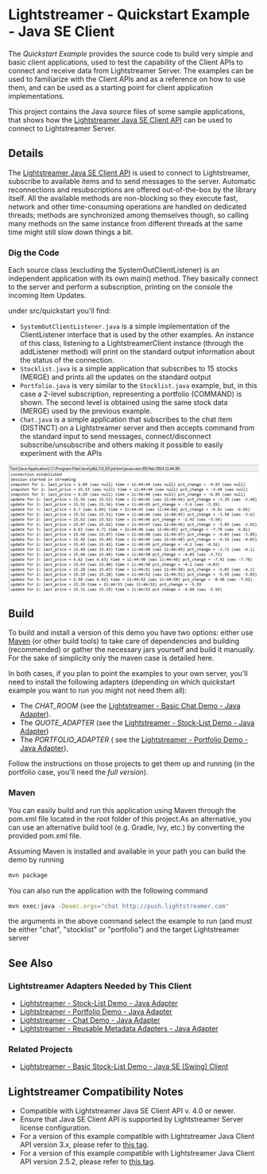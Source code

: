 # Lightstreamer - Quickstart Example - Java SE Client 

The *Quickstart Example* provides the source code to build very simple and basic client applications, used to test the capability of the Client APIs to connect and receive data from Lightstreamer Server. The examples can be used to familiarize with the Client APIs and as a reference on how to use them, and can be used as a starting point for client application implementations.

This project contains the Java source files of some sample applications, that shows how the [Lightstreamer Java SE Client API](https://lightstreamer.com/api/ls-javase-client/latest/) can be used to connect to Lightstreamer Server.


## Details

The [Lightstreamer Java SE Client API](https://lightstreamer.com/api/ls-javase-client/latest/) is used to connect to Lightstreamer, subscribe to available
items and to send messages to the server. Automatic reconnections and resubscriptions are offered out-of-the-box by the library itself. All the available methods are 
non-blocking so they execute fast, network and other time-consuming operations are handled on dedicated threads; methods are synchronized among themselves though, so 
calling many methods on the same instance from different threads at the same time might still slow down things a bit. 

### Dig the Code

Each source class (excluding the SystemOutClientListener) is an independent application with its own main() method. 
They basically connect to the server and perform a subscription, printing on the console the incoming Item Updates.

under src/quickstart you'll find: 
* `SystemOutClientListener.java` is a simple implementation of the ClientListener interface that is used by the other examples. An instance of this class, listening to
a LightstreamerClient instance (through the addListener method) will print on the standard output information about the status of the connection.
* `Stocklist.java` is a simple application that subscribes to 15 stocks (MERGE) and prints all the updates on the standard output
* `Portfolio.java` is very similar to the `Stocklist.java` example, but, in this case a 2-level subscription, representing a portfolio (COMMAND) is shown. The second level is 
obtained using the same stock data (MERGE) used by the previous example.
* `Chat.java` is a simple application that subscribes to the chat item (DISTINCT) on a Lightstreamer server and then accepts command from the standard input to send messages, 
connect/disconnect subscribe/unsubscribe and others making it possible to easily experiment with the APIs

![Screenshot](screen_large.png)


## Build

To build and install a version of this demo you have two options: either use [Maven](https://maven.apache.org/) (or other build tools) to take care of dependencies and building (recommended) or gather the necessary jars yourself and build it manually. For the sake of simplicity only the maven case is detailed here.

In both cases, if you plan to point the examples to your own server, you'll need to install the following adapters (depending on which quickstart example
you want to run you might not need them all):
* The *CHAT_ROOM* (see the [Lightstreamer - Basic Chat Demo - Java Adapter](https://github.com/Lightstreamer/Lightstreamer-example-Chat-adapter-java)). 
* The *QUOTE_ADAPTER* (see the [Lightstreamer - Stock-List Demo - Java Adapter](https://github.com/Lightstreamer/Lightstreamer-example-StockList-adapter-java)) 
* The *PORTFOLIO_ADAPTER* ( see the [Lightstreamer - Portfolio Demo - Java Adapter](https://github.com/Lightstreamer/Lightstreamer-example-Portfolio-adapter-java)), 

Follow the instructions on those projects to get them up and running (in the portfolio case, you'll need the *full version*).

### Maven

You can easily build and run this application using Maven through the pom.xml file located in the root folder of this project.As an alternative, you can use an alternative build tool (e.g. Gradle, Ivy, etc.) by converting the provided pom.xml file.

Assuming Maven is installed and available in your path you can build the demo by running
```sh
mvn package
```

You can also run the application with the following command
```sh
mvn exec:java -Dexec.args="chat http://push.lightstreamer.com"
```
the arguments in the above command select the example to run (and must be either "chat", "stocklist" or "portfolio") and the target Lightstreamer server

## See Also 

### Lightstreamer Adapters Needed by This Client 

* [Lightstreamer - Stock-List Demo - Java Adapter](https://github.com/Lightstreamer/Lightstreamer-example-Stocklist-adapter-java)
* [Lightstreamer - Portfolio Demo - Java Adapter](https://github.com/Lightstreamer/Lightstreamer-example-Portfolio-adapter-java)
* [Lightstreamer - Chat Demo - Java Adapter](https://github.com/Lightstreamer/Lightstreamer-example-Chat-adapter-java)
* [Lightstreamer - Reusable Metadata Adapters - Java Adapter](https://github.com/Lightstreamer/Lightstreamer-example-ReusableMetadata-adapter-java)

### Related Projects

* [Lightstreamer - Basic Stock-List Demo - Java SE (Swing) Client](https://github.com/Lightstreamer/Lightstreamer-example-StockList-client-java)

## Lightstreamer Compatibility Notes 

- Compatible with Lightstreamer Java SE Client API v. 4.0 or newer.
- Ensure that Java SE Client API is supported by Lightstreamer Server license configuration.
- For a version of this example compatible with Lightstreamer Java Client API version 3.x, please refer to [this tag](https://github.com/Lightstreamer/Lightstreamer-example-Quickstart-client-java/tree/latest-for-client-3.x).
- For a version of this example compatible with Lightstreamer Java Client API version 2.5.2, please refer to [this tag](https://github.com/Lightstreamer/Lightstreamer-example-Quickstart-client-java/tree/latest-for-client-2.x).
